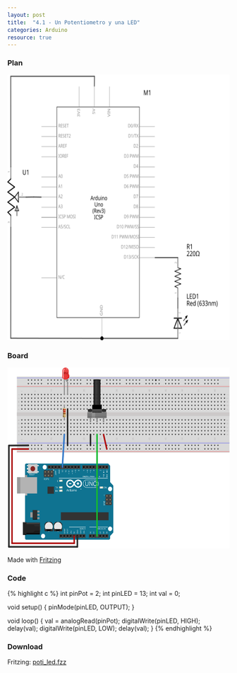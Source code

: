```yaml
---
layout: post
title:  "4.1 - Un Potentiometro y una LED"
categories: Arduino
resource: true
---
```


### Plan

<div class="schaltplan">
	<img src="/images/fritzing/arduino/poti_led_Schaltplan.svg" width="800" height="600" alt="wiring plan" />
</div>

### Board

<img src="/images/fritzing/arduino/poti_led_Steckplatine.svg" width="584" height="409" alt="bread board" />

<p class="advert">Made with <a href="http://fritzing.org">Fritzing</a></p>

### Code

{% highlight c %}
int pinPot = 2;
int pinLED = 13;
int val = 0;

void setup() {
  pinMode(pinLED, OUTPUT);
}

void loop() {
  val = analogRead(pinPot);
  digitalWrite(pinLED, HIGH);
  delay(val);
  digitalWrite(pinLED, LOW);
  delay(val);
}
{% endhighlight %}

### Download

Fritzing: [poti_led.fzz](/images/fritzing/arduino/poti_led.fzz)
